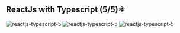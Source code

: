 ## ReactJs with Typescript (5/5)⚛️

![reactjs-typescript-5](https://github.com/HiranFerretiBaccos/reactjs-typescript-5/blob/main/image1.png)
![reactjs-typescript-5](https://github.com/HiranFerretiBaccos/reactjs-typescript-5/blob/main/image2.png)
![reactjs-typescript-5](https://github.com/HiranFerretiBaccos/reactjs-typescript-5/blob/main/image3.png)
